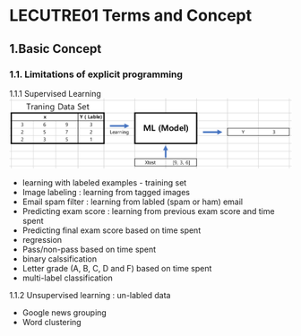 # LECUTRE01 Terms and Concept

## 1.Basic Concept

### 1.1. Limitations of explicit programming

1.1.1 Supervised Learning
![LEC01_01](./img/LEC01_01.png)
- learning with labeled examples - training set
- Image labeling : learning from tagged images
- Email spam filter : learning from labled (spam or ham) email
- Predicting exam score : learning from previous exam score and time spent
- Predicting final exam score based on time spent
 - regression  
- Pass/non-pass based on time spent
 - binary calssification
- Letter grade (A, B, C, D and F) based on time spent
 - multi-label classification

1.1.2 Unsupervised learning : un-labled data
- Google news grouping
- Word clustering
